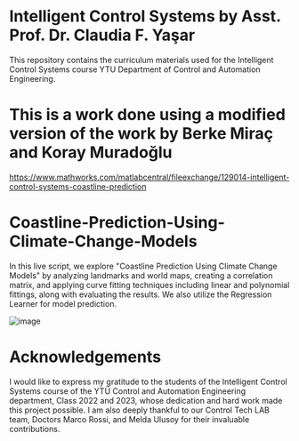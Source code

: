 # Intelligent Control Systems by Asst. Prof. Dr. Claudia F. Yaşar

This repository contains the curriculum materials used for the Intelligent Control Systems course YTU Department of Control and Automation Engineering.
# This is a work done using a modified version of the work by Berke Miraç and Koray Muradoğlu  
https://www.mathworks.com/matlabcentral/fileexchange/129014-intelligent-control-systems-coastline-prediction

# Coastline-Prediction-Using-Climate-Change-Models
In this live script, we explore "Coastline Prediction Using Climate Change Models" by analyzing landmarks and world maps, creating a correlation matrix, and applying curve fitting techniques including linear and polynomial fittings, along with evaluating the results. We also utilize the Regression Learner for model prediction.

![image](https://github.com/ClaudiaYasar/Coastline-Prediction-Using-Climate-Change-Models/assets/132692602/efe2febb-15ca-42ce-8d15-83220391a81f)

# Acknowledgements
I would like to express my gratitude to the students of the Intelligent Control Systems course of the YTÜ Control and Automation Engineering department, Class 2022 and 2023, whose dedication and hard work made this project possible. I am also deeply thankful to our Control Tech LAB team, Doctors Marco Rossi, and Melda Ulusoy for their invaluable contributions.
